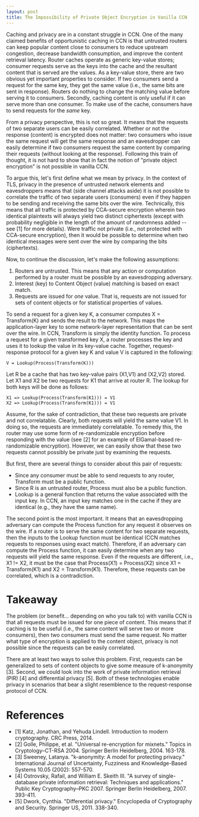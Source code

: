```yaml
---
layout: post
title: The Impossibility of Private Object Encryption in Vanilla CCN
---
```


Caching and privacy are in a constant struggle in CCN. One of the many claimed
benefits of opportunistic caching in CCN is that untrusted routers can keep popular
content close to consumers to reduce upstream congestion, decrease bandwidth 
consumption, and improve the content retrieval latency. Router caches operate as
generic key-value stores; consumer requests serve as the keys into the cache and
the resultant content that is served are the values. As a key-value store, there 
are two obvious yet important properties to consider. If two consumers send a 
request for the same key, they get the same value (i.e., the same bits are sent in 
response). Routers do nothing to change the matching value before serving it to
consumers. Secondly, caching content is only useful if it can serve more than one
consumer. To make use of the cache, consumers have to send requests for the *same* 
key. 

From a privacy perspective, this is not so great. It means that the requests of 
two separate users can be easily correlated. Whether or not the response (content)
is encrypted does not matter: two consumers who issue the same request will get 
the same response and an eavesdropper can easily determine if two consumers request
the same content by comparing their requests (without looking at the response). 
Following this train of thought, it is not hard to show that in fact the notion
of "private object encryption" is not possible in vanilla CCN. 

To argue this, let's first define what we mean by privacy. In the context of TLS,
privacy in the presence of untrusted network elements and eavesdroppers means 
that (side channel attacks aside) it is not possible to correlate the 
traffic of two separate users (consumers) even if they happen to be sending and 
receiving the same bits over the wire. Technically, this means that all traffic
is protected by CCA-secure encryption wherein two identical plaintexts will
always yield two distinct ciphertexts (except with probability negligible in
the length of the amount of randomness added -- see [1] for more details). Were
traffic not private (i.e., not protected with CCA-secure encryption), then it 
would be possible to determine when two identical messages were sent over the 
wire by comparing the bits (ciphertexts).

Now, to continue the discussion, let's make the following assumptions:

1. Routers are untrusted. This means that any action or computation performed by 
a router must be possible by an eavesdropping adversary. 
2. Interest (key) to Content Object (value) matching is based on exact
match. 
3. Requests are issued for *one* value. That is, requests are not issued
for sets of content objects or for statistical properties of values. 

To send a request for a given key K, a consumer computes X = Transform(K) 
and sends the result to the network. This maps the application-layer 
key to some network-layer representation that can be sent over the wire. 
In CCN, Transform is simply the identity function. To process a request
for a given transformed key X, a router processes the key and uses it 
to lookup the value in its key-value cache. Together, request-response
protocol for a given key K and value V is captured in the following:

```
V = Lookup(Process(Transform(K))) 
```

Let R be a cache that has two key-value pairs (X1,V1) and (X2,V2) stored. 
Let X1 and X2 be two requests for K1 that arrive at router R. The lookup for 
both keys will be done as follows:

```
X1 => Lookup(Process(Transform(K1))) = V1
X2 => Lookup(Process(Transform(K1))) = V1
```
Assume, for the sake of contradiction, that these two requests are private
and not correlatable. Clearly, both requests will yield the same value V1. 
In doing so, the requests are immediately correlatable. To remedy this,
the router may use some form of re-randomizable encryption before responding
with the value (see [2] for an example of ElGamal-based re-randomizable encryption).
However, we can easily show that these two requests cannot possibly be
private just by examining the requests. 

But first, there are several things to consider about this pair of requests:

- Since any consumer must be able to send requests to any router, Transform must be a public function.
- Since R is an untrusted router, Process must also be a public function. 
- Lookup is a general function that returns the value associated with the input key. In CCN,
an input key matches one in the cache if they are identical (e.g., they have the same name). 

The second point is the most important. It means that an eavesdropping adversary can 
compute the Process function for any request it observes on the wire. If a router is
to serve the same content for two separate requests, then the inputs to the Lookup
function must be identical (CCN matches requests to responses using exact match). Therefore,
if an adversary can compute the Process function, it can easily determine when any two
requests will yield the same response. Even if the requests are different, i.e., 
X1 != X2, it must be the case that Process(X1) = Process(X2) since X1 = Transform(K1)
and X2 = Transform(K1). Therefore, these requests can be correlated, which is
a contradiction.

# Takeaway 

The problem (or benefit... depending on who you talk to) with vanilla CCN is that all
requests must be issued for one piece of content. This means that if caching is to be
useful (i.e., the same content will serve two or more consumers), then two consumers 
must send the same request. No matter what type of encryption is applied to the content 
object, privacy is not possible since the requests can be easily correlated. 

There are at least two ways to solve this problem. First, requests can be generalized to
sets of content objects to give some measure of k-anonymity [3]. Second, we could look into
the work of private information retrieval (PIR) [4] and differential privacy [5]. Both
of these technologies enable privacy in scenarios that bear a slight resemblence to the 
request-response protocol of CCN. 

# References

- [1] Katz, Jonathan, and Yehuda Lindell. Introduction to modern cryptography. CRC Press, 2014.
- [2] Golle, Philippe, et al. "Universal re-encryption for mixnets." Topics in Cryptology–CT-RSA 2004. Springer Berlin Heidelberg, 2004. 163-178.
- [3] Sweeney, Latanya. "k-anonymity: A model for protecting privacy." International Journal of Uncertainty, Fuzziness and Knowledge-Based Systems 10.05 (2002): 557-570.
- [4] Ostrovsky, Rafail, and William E. Skeith III. "A survey of single-database private information retrieval: Techniques and applications." Public Key Cryptography–PKC 2007. Springer Berlin Heidelberg, 2007. 393-411.
- [5] Dwork, Cynthia. "Differential privacy." Encyclopedia of Cryptography and Security. Springer US, 2011. 338-340.
